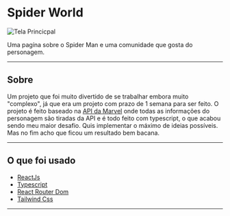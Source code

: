 # Spider World

![Tela Princicpal](./readme-images/main-screen.jpeg)

Uma pagína sobre o Spider Man e uma comunidade que gosta do personagem.

---

## Sobre

Um projeto que foi muito divertido de se trabalhar embora muito "complexo", já que era um projeto com prazo de 1 semana para ser feito. O projeto é feito baseado na [API da Marvel](https://developer.marvel.com/docs) onde todas as informações do personagem são tiradas da API e é todo feito com typescript, o que acabou sendo meu maior desafio. Quis implementar o máximo de ideias possíveis. Mas no fim acho que ficou um resultado bem bacana.

---

## O que foi usado

- [ReactJs](https://reactjs.org/)
- [Typescript](https://www.typescriptlang.org/docs/handbook/react.html)
- [React Router Dom](https://reactrouter.com/)
- [Tailwind Css](https://tailwindcss.com/)  
---